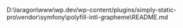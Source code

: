 D:\laragon\www\wp.dev/wp-content/plugins/simply-static-pro\vendor\symfony\polyfill-intl-grapheme\README.md